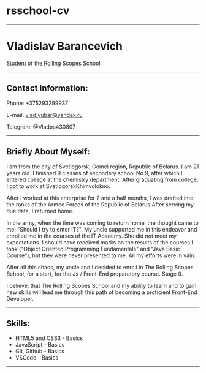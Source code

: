 # rsschool-cv

******

# Vladislav Barancevich

Student of the Rolling Scopes School

******
## Contact Information:

Phone: +375293299937

E-mail: vlad.yubar@yandex.ru

Telegram: @Vlados430807

******
## Briefly About Myself:

I am from the city of Svetlogorsk, Gomel region, Republic of Belarus. I am 21 years old. I finished 9 classes of secondary school No.9, after which I entered college at the chemistry department. After graduating from college, I got to work at SvetlogorskKhimvolokno.

After I worked at this enterprise for 2 and a half months, I was drafted into the ranks of the Armed Forces of the Republic of Belarus.After serving my due date, I returned home.

In the army, when the time was coming to return home, the thought came to me: "Should I try to enter IT?". My uncle supported me in this endeavor and enrolled me in the courses of the IT Academy. She did not meet my expectations. I should have received marks on the results of the courses I took ("Object Oriented Programming Fundamentals" and "Java Basic Course"), but they were never presented to me. All my efforts were in vain.

After all this chaos, my uncle and I decided to enroll in The Rolling Scopes School, for a start, for the Js / Front-End preparatory course. Stage 0.

I believe, that The Rolling Scopes School and my ability to learn and to gain new skills will lead me through this path of becoming a proficient Front-End Developer.

******
## Skills:

  * HTML5 and CSS3 - Basics
  * JavaScript - Basics
  * Git, Github - Basics
  * VSCode - Basics

******